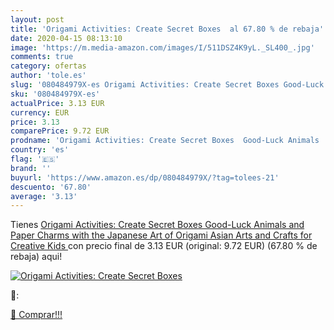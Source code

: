 ```yaml
---
layout: post
title: 'Origami Activities: Create Secret Boxes  al 67.80 % de rebaja'
date: 2020-04-15 08:13:10
image: 'https://m.media-amazon.com/images/I/511DSZ4K9yL._SL400_.jpg'
comments: true
category: ofertas
author: 'tole.es'
slug: '080484979X-es Origami Activities: Create Secret Boxes Good-Luck Animals...'
sku: '080484979X-es'
actualPrice: 3.13 EUR
currency: EUR
price: 3.13
comparePrice: 9.72 EUR
prodname: 'Origami Activities: Create Secret Boxes  Good-Luck Animals  and Paper Charms with the Japanese Art of Origami  Asian Arts and Crafts for Creative Kids '
country: 'es'
flag: '🇪🇸'
brand: ''
buyurl: 'https://www.amazon.es/dp/080484979X/?tag=tolees-21'
descuento: '67.80'
average: '3.13'
---
```


Tienes [Origami Activities: Create Secret Boxes  Good-Luck Animals  and Paper Charms with the Japanese Art of Origami  Asian Arts and Crafts for Creative Kids ](https://www.amazon.es/dp/080484979X/?tag=tolees-21) con precio final de  3.13 EUR (original: 9.72 EUR) (67.80 %  de rebaja) aqui!

[![Origami Activities: Create Secret Boxes ](https://m.media-amazon.com/images/I/511DSZ4K9yL._SL400_.jpg)](https://www.amazon.es/dp/080484979X/?tag=tolees-21)

🔎:


[🛒 Comprar!!!](https://www.amazon.es/dp/080484979X/?tag=tolees-21)

